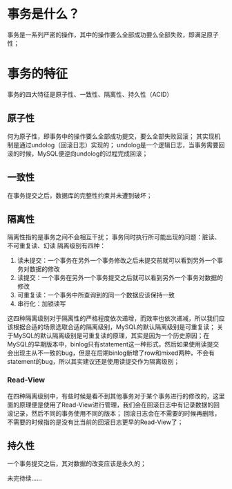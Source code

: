 # 事务是什么？
事务是一系列严密的操作，其中的操作要么全部成功要么全部失败，即满足原子性；

# 事务的特征
事务的四大特征是原子性、一致性、隔离性、持久性（ACID）
## 原子性
何为原子性，即事务中的操作要么全部成功提交，要么全部失败回滚；
其实现机制是通过undolog（回滚日志）实现的；
undolog是一个逻辑日志，当事务需要回滚的时候，MySQL便逆向undolog的过程完成回滚；

## 一致性
在事务提交之后，数据库的完整性约束并未遭到破坏；
## 隔离性
隔离性指的是事务之间不会相互干扰；
事务同时执行所可能出现的问题：脏读、不可重复读、幻读
隔离级别有四种：
1. 读未提交：一个事务在另外一个事务修改之后未提交前就可以看到另外一个事务对数据的修改
2. 读提交：一个事务在另外一个事务提交之后就可以看到另外一个事务对数据的修改
3. 可重复读：一个事务中所查询到的同一个数据应该保持一致
4. 串行化：加锁读写

这四种隔离级别对于隔离性的严格程度依次递增，而效率也依次递减，所以我们应该根据合适的场景选取合适的隔离级别，MySQL的默认隔离级别是可重复读；
关于MySQL的默认隔离级别是可重复读的原理，其实是因为一个历史原因；在MySQL的早期版本中，binlog只有statement这一种形式，然后如果使用读提交会出现主从不一致的bug，但是在后期binlog新增了row和mixed两种，不会有statement的bug，所以其实建议还是使用读提交作为隔离级别；

### Read-View
在四种隔离级别中，有些时候是看不到其他事务对于某个事务进行的修改的，这里面的原理便是使用了Read-View进行管理，我们会在回滚日志中有记录数据的回滚记录，然后不同的事务使用不同的版本；
回滚日志会在不需要的时候再删除，不需要的时候指的是没有比当前的回滚日志更早的Read-View了；


## 持久性
一个事务提交之后，其对数据的改变应该是永久的；

未完待续……
